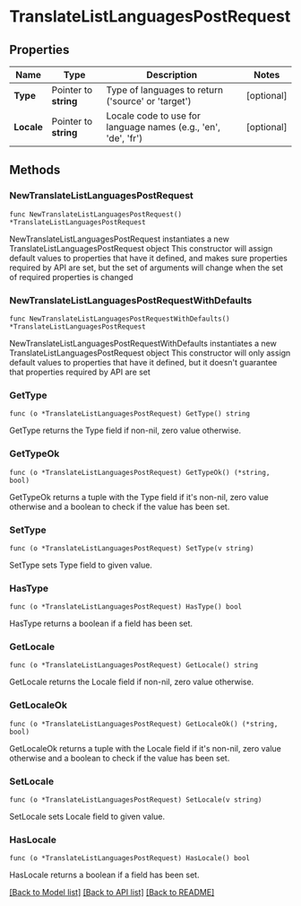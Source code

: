 # TranslateListLanguagesPostRequest

## Properties

Name | Type | Description | Notes
------------ | ------------- | ------------- | -------------
**Type** | Pointer to **string** | Type of languages to return (&#39;source&#39; or &#39;target&#39;) | [optional] 
**Locale** | Pointer to **string** | Locale code to use for language names (e.g., &#39;en&#39;, &#39;de&#39;, &#39;fr&#39;) | [optional] 

## Methods

### NewTranslateListLanguagesPostRequest

`func NewTranslateListLanguagesPostRequest() *TranslateListLanguagesPostRequest`

NewTranslateListLanguagesPostRequest instantiates a new TranslateListLanguagesPostRequest object
This constructor will assign default values to properties that have it defined,
and makes sure properties required by API are set, but the set of arguments
will change when the set of required properties is changed

### NewTranslateListLanguagesPostRequestWithDefaults

`func NewTranslateListLanguagesPostRequestWithDefaults() *TranslateListLanguagesPostRequest`

NewTranslateListLanguagesPostRequestWithDefaults instantiates a new TranslateListLanguagesPostRequest object
This constructor will only assign default values to properties that have it defined,
but it doesn't guarantee that properties required by API are set

### GetType

`func (o *TranslateListLanguagesPostRequest) GetType() string`

GetType returns the Type field if non-nil, zero value otherwise.

### GetTypeOk

`func (o *TranslateListLanguagesPostRequest) GetTypeOk() (*string, bool)`

GetTypeOk returns a tuple with the Type field if it's non-nil, zero value otherwise
and a boolean to check if the value has been set.

### SetType

`func (o *TranslateListLanguagesPostRequest) SetType(v string)`

SetType sets Type field to given value.

### HasType

`func (o *TranslateListLanguagesPostRequest) HasType() bool`

HasType returns a boolean if a field has been set.

### GetLocale

`func (o *TranslateListLanguagesPostRequest) GetLocale() string`

GetLocale returns the Locale field if non-nil, zero value otherwise.

### GetLocaleOk

`func (o *TranslateListLanguagesPostRequest) GetLocaleOk() (*string, bool)`

GetLocaleOk returns a tuple with the Locale field if it's non-nil, zero value otherwise
and a boolean to check if the value has been set.

### SetLocale

`func (o *TranslateListLanguagesPostRequest) SetLocale(v string)`

SetLocale sets Locale field to given value.

### HasLocale

`func (o *TranslateListLanguagesPostRequest) HasLocale() bool`

HasLocale returns a boolean if a field has been set.


[[Back to Model list]](../README.md#documentation-for-models) [[Back to API list]](../README.md#documentation-for-api-endpoints) [[Back to README]](../README.md)


